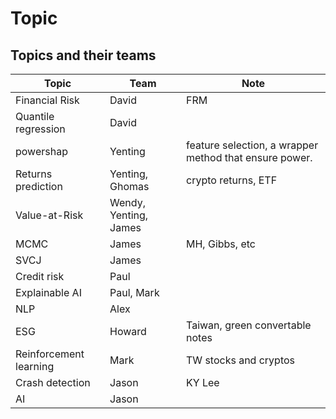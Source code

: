 
# Topic

## Topics and their teams 

| Topic | Team| Note|
|---|--|---|
| Financial Risk | David| FRM
| Quantile regression | David|
| powershap | Yenting| feature selection, a wrapper method that ensure power. | 
| Returns prediction | Yenting, Ghomas| crypto returns, ETF|
| Value-at-Risk| Wendy, Yenting, James| 
| MCMC|James| MH, Gibbs, etc|
| SVCJ | James | 
| Credit risk | Paul|
| Explainable AI | Paul, Mark|
| NLP | Alex|
|ESG| Howard| Taiwan, green convertable notes|
| Reinforcement learning|Mark| TW stocks and cryptos|
| Crash detection | Jason| KY Lee|
| AI | Jason |
